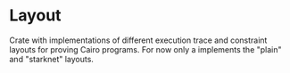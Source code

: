 # Layout

Crate with implementations of different execution trace and constraint layouts for proving Cairo programs. For now only a implements the "plain" and "starknet" layouts.
